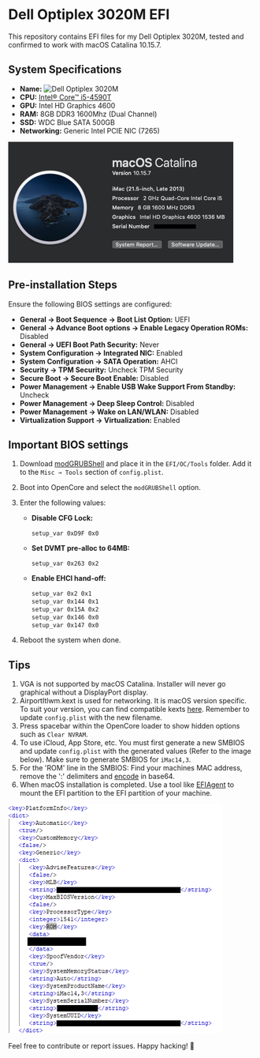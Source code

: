 # Dell Optiplex 3020M EFI



This repository contains EFI files for my Dell Optiplex 3020M, tested and confirmed to work with macOS Catalina 10.15.7.

## System Specifications

- **Name:** ![Dell Optiplex 3020M](https://www.hardware-corner.net/desktop-models/Dell-OptiPlex-3020M/)
- **CPU:** [Intel® Core™ i5-4590T](https://www.intel.com/content/www/us/en/products/sku/78928/intel-core-i54590t-processor-6m-cache-up-to-3-00-ghz/specifications.html)
- **GPU:** Intel HD Graphics 4600
- **RAM:** 8GB DDR3 1600Mhz (Dual Channel)
- **SSD:** WDC Blue SATA 500GB
- **Networking:** Generic Intel PCIE NIC (7265)

![About Mac Window](https://github.com/tbwcjw/Dell-Optiplex-3020M-EFI/blob/main/Images/aboutmac.png?raw=true) 

## Pre-installation Steps

Ensure the following BIOS settings are configured:

- **General → Boot Sequence → Boot List Option:** UEFI
- **General → Advance Boot options → Enable Legacy Operation ROMs:** Disabled
- **General → UEFI Boot Path Security:** Never
- **System Configuration → Integrated NIC:** Enabled
- **System Configuration → SATA Operation:** AHCI
- **Security → TPM Security:** Uncheck TPM Security
- **Secure Boot → Secure Boot Enable:** Disabled
- **Power Management → Enable USB Wake Support From Standby:** Uncheck
- **Power Management → Deep Sleep Control:** Disabled
- **Power Management → Wake on LAN/WLAN:** Disabled
- **Virtualization Support → Virtualization:** Enabled

## Important BIOS settings

1. Download [modGRUBShell](https://github.com/datasone/grub-mod-setup_var/releases) and place it in the `EFI/OC/Tools` folder. Add it to the `Misc → Tools` section of `config.plist`.
2. Boot into OpenCore and select the `modGRUBShell` option.
3. Enter the following values:

   - **Disable CFG Lock:**
     ```
     setup_var 0xD9F 0x0
     ```

   - **Set DVMT pre-alloc to 64MB:**
     ```
     setup_var 0x263 0x2
     ```

   - **Enable EHCI hand-off:**
     ```
     setup_var 0x2 0x1
     setup_var 0x144 0x1
     setup_var 0x15A 0x2
     setup_var 0x146 0x0
     setup_var 0x147 0x0
     ```

4. Reboot the system when done.

## Tips

1. VGA is not supported by macOS Catalina. Installer will never go graphical without a DisplayPort display.
2. AirportItlwm.kext is used for networking. It is macOS version specific. To suit your version, you can find compatible kexts [here](https://github.com/OpenIntelWireless/itlwm/releases). Remember to update `config.plist` with the new filename.
3. Press spacebar within the OpenCore loader to show hidden options such as `Clear NVRAM`.
4. To use iCloud, App Store, etc. You must first generate a new SMBIOS and update `config.plist` with the generated values (Refer to the image below). Make sure to generate SMBIOS for `iMac14,3`.
5. For the 'ROM' line in the SMBIOS: Find your machines MAC address, remove the ':' delimiters and [encode](https://www.base64encoder.io/) in base64.
6. When macOS installation is completed. Use a tool like [EFIAgent](https://github.com/benbaker76/EFI-Agent/releases) to mount the EFI partition to the EFI partition of your machine.

![config.plist smbios lines](https://raw.githubusercontent.com/tbwcjw/Dell-Optiplex-3020M-EFI/main/Images/smbios-config-lines.png)

Feel free to contribute or report issues. Happy hacking! 🚀
